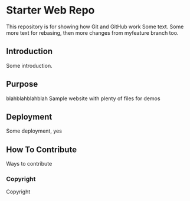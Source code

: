 # Starter Web Repo

This repository is for showing how Git and GitHub work
Some text. Some more text for rebasing, then more changes from myfeature branch too.

## Introduction

Some introduction.

## Purpose

blahblahblahblah
Sample website with plenty of files for demos

## Deployment

Some deployment, yes

## How To Contribute

Ways to contribute

### Copyright
Copyright